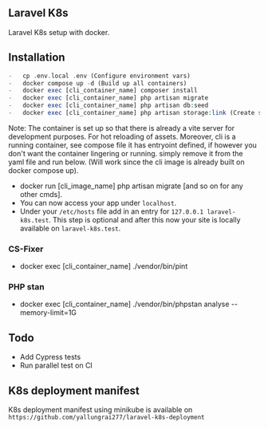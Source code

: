 ## Laravel K8s

Laravel K8s setup with docker.

## Installation

```php
-   cp .env.local .env (Configure environment vars)
-   docker compose up -d (Build up all containers)
-   docker exec [cli_container_name] composer install
-   docker exec [cli_container_name] php artisan migrate
-   docker exec [cli_container_name] php artisan db:seed
-   docker exec [cli_container_name] php artisan storage:link (Create storage symlink)
```

Note: The container is set up so that there is already a vite server for development purposes. For hot reloading of assets.
Moreover, cli is a running container, see compose file it has entryoint defined, if however you don't want the container lingering
or running. simply remove it from the yaml file and run below. (Will work since the cli image is already built on docker compose up).

-   docker run [cli_image_name] php artisan migrate [and so on for any other cmds].
-   You can now access your app under `localhost`.
-   Under your `/etc/hosts` file add in an entry for `127.0.0.1 laravel-k8s.test`. This step is optional and after this now your site is locally available on `laravel-k8s.test`.

### CS-Fixer

-   docker exec [cli_container_name] ./vendor/bin/pint

### PHP stan

-   docker exec [cli_container_name] ./vendor/bin/phpstan analyse --memory-limit=1G

## Todo

-   Add Cypress tests
-   Run parallel test on CI

## K8s deployment manifest

K8s deployment manifest using minikube is available on `https://github.com/yallungrai277/laravel-k8s-deployment`
